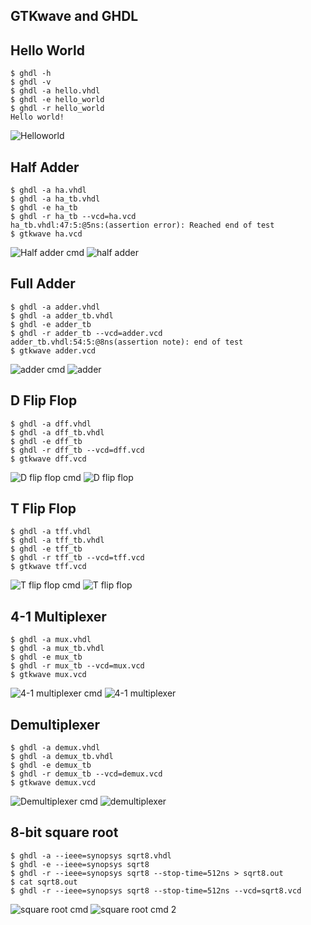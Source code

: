 ## GTKwave and GHDL
## Hello World

```
$ ghdl -h
$ ghdl -v
$ ghdl -a hello.vhdl
$ ghdl -e hello_world
$ ghdl -r hello_world
Hello world!
```

![Helloworld](https://github.com/jgoceljak/CPE-322-A/blob/d6cc7fbfc8f52b8c8e19c22ca0ba20cf0ff9a5b4/Lab%201/hello%20world%20commands.png)
## Half Adder

```
$ ghdl -a ha.vhdl
$ ghdl -a ha_tb.vhdl
$ ghdl -e ha_tb
$ ghdl -r ha_tb --vcd=ha.vcd
ha_tb.vhdl:47:5:@5ns:(assertion error): Reached end of test
$ gtkwave ha.vcd
```
![Half adder cmd](https://github.com/jgoceljak/CPE-322-A/blob/013e36e08401e017d76eed7844f8639565611cb8/Lab%201/half%20adder%20commands.png)
![half adder](https://github.com/jgoceljak/CPE-322-A/blob/013e36e08401e017d76eed7844f8639565611cb8/Lab%201/half%20adder.png)


## Full Adder

```
$ ghdl -a adder.vhdl
$ ghdl -a adder_tb.vhdl
$ ghdl -e adder_tb
$ ghdl -r adder_tb --vcd=adder.vcd
adder_tb.vhdl:54:5:@8ns(assertion note): end of test
$ gtkwave adder.vcd
```
![adder cmd](https://github.com/jgoceljak/CPE-322-A/blob/013e36e08401e017d76eed7844f8639565611cb8/Lab%201/adder%20comands.png)
![adder](https://github.com/jgoceljak/CPE-322-A/blob/013e36e08401e017d76eed7844f8639565611cb8/Lab%201/full%20adder.png)

## D Flip Flop

```
$ ghdl -a dff.vhdl
$ ghdl -a dff_tb.vhdl
$ ghdl -e dff_tb
$ ghdl -r dff_tb --vcd=dff.vcd
$ gtkwave dff.vcd
```
![D flip flop cmd](https://github.com/jgoceljak/CPE-322-A/blob/013e36e08401e017d76eed7844f8639565611cb8/Lab%201/flipflop%20commands.png)
![D flip flop](https://github.com/jgoceljak/CPE-322-A/blob/013e36e08401e017d76eed7844f8639565611cb8/Lab%201/flipflip%20.png)

## T Flip Flop

```
$ ghdl -a tff.vhdl
$ ghdl -a tff_tb.vhdl
$ ghdl -e tff_tb
$ ghdl -r tff_tb --vcd=tff.vcd
$ gtkwave tff.vcd
```
![T flip flop cmd](https://github.com/jgoceljak/CPE-322-A/blob/013e36e08401e017d76eed7844f8639565611cb8/Lab%201/t-flipflop%20commands.png)
![T flip flop](https://github.com/jgoceljak/CPE-322-A/blob/013e36e08401e017d76eed7844f8639565611cb8/Lab%201/t-flipflop.png)

## 4-1 Multiplexer

```
$ ghdl -a mux.vhdl
$ ghdl -a mux_tb.vhdl
$ ghdl -e mux_tb
$ ghdl -r mux_tb --vcd=mux.vcd
$ gtkwave mux.vcd
```
![4-1 multiplexer cmd](https://github.com/jgoceljak/CPE-322-A/blob/013e36e08401e017d76eed7844f8639565611cb8/Lab%201/multiplexer%20commands.png)
![4-1 multiplexer](https://github.com/jgoceljak/CPE-322-A/blob/013e36e08401e017d76eed7844f8639565611cb8/Lab%201/multiplexer.png)

## Demultiplexer

```
$ ghdl -a demux.vhdl
$ ghdl -a demux_tb.vhdl
$ ghdl -e demux_tb
$ ghdl -r demux_tb --vcd=demux.vcd
$ gtkwave demux.vcd
```
![Demultiplexer cmd](https://github.com/jgoceljak/CPE-322-A/blob/013e36e08401e017d76eed7844f8639565611cb8/Lab%201/deplexer%20commands.png)
![demultiplexer](https://github.com/jgoceljak/CPE-322-A/blob/013e36e08401e017d76eed7844f8639565611cb8/Lab%201/deplexer.png)

## 8-bit square root

```
$ ghdl -a --ieee=synopsys sqrt8.vhdl
$ ghdl -e --ieee=synopsys sqrt8
$ ghdl -r --ieee=synopsys sqrt8 --stop-time=512ns > sqrt8.out
$ cat sqrt8.out
$ ghdl -r --ieee=synopsys sqrt8 --stop-time=512ns --vcd=sqrt8.vcd
```
![square root cmd](https://github.com/jgoceljak/CPE-322-A/blob/013e36e08401e017d76eed7844f8639565611cb8/Lab%201/square%20root%20commands%201.png)
![square root cmd 2](https://github.com/jgoceljak/CPE-322-A/blob/013e36e08401e017d76eed7844f8639565611cb8/Lab%201/square%20root%20commands%202.png)


